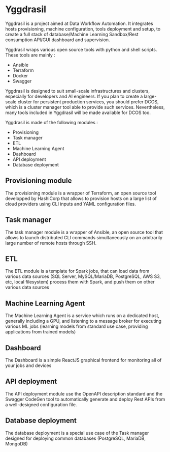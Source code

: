 # Yggdrasil

Yggdrasil is a project aimed at Data Workflow Automation. It integrates hosts provisioning, machine configuration, tools deployment and setup, to create a full stack of database/Machine Learning Sandbox/Rest consumption API/GUI dashboard and supervision.

Yggdrasil wraps various open source tools with python and shell scripts. These tools are mainly :

- Ansible
- Terraform
- Docker
- Swagger

Yggdrasil is designed to suit small-scale infrastructures and clusters, especially for developers and AI engineers. If you plan to create a large-scale cluster for persistent production services, you should prefer DCOS, which is a cluster manager tool able to provide such services. Nevertheless, many tools included in Yggdrasil will be made available for DCOS too.

Yggdrasil is made of the following modules :

- Provisioning
- Task manager
- ETL
- Machine Learning Agent
- Dashboard
- API deployment
- Database deployment

## Provisioning module

The provisioning module is a wrapper of Terraform, an open source tool developped by HashiCorp that allows to provision hosts on a large list of cloud providers using CLI inputs and YAML configuration files.

## Task manager

The task manager module is a wrapper of Ansible, an open source tool that allows to launch distributed CLI commands simultaneously on an arbitrarily large number of remote hosts through SSH.

## ETL

The ETL module is a template for Spark jobs, that can load data from various data sources (SQL Server, MySQL/MariaDB, PostgreSQL, AWS S3, etc, local filesystem) process them with Spark, and push them on other various data sources

## Machine Learning Agent

The Machine Learning Agent is a service which runs on a dedicated host, generally including a GPU, and listening to a message broker for executing various ML jobs (learning models from standard use case, providing applications from trained models)

## Dashboard

The Dashboard is a simple ReactJS graphical frontend for monitoring all of your jobs and devices

## API deployment

The API deployment module use the OpenAPI description standard and the Swagger CodeGen tool to automatically generate and deploy Rest APIs from a well-designed configuration file.

## Database deployment

The database deployment is a special use case of the Task manager designed for deploying common databases (PostgreSQL, MariaDB, MongoDB)